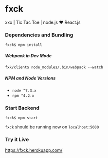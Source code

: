 # fxck
xxo | Tic Tac Toe | node.js ♥ React.js

### Dependencies and Bundling
```
fxck$ npm install
```
##### Webpack in Dev Mode
`fxk/client$ node_modules/.bin/webpack --watch`

##### NPM and Node Versions
  - `node ^7.3.x`
  - `npm ^4.2.x`

### Start Backend
```
fxck$ npm start
```

`fxck` should be running now on `localhost:5000`

### Try it Live
https://fxck.herokuapp.com/
